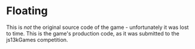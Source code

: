# Floating

This is *not* the original source code of the game - unfortunately it was lost to time.
This is the game's production code, as it was submitted to the js13kGames competition.